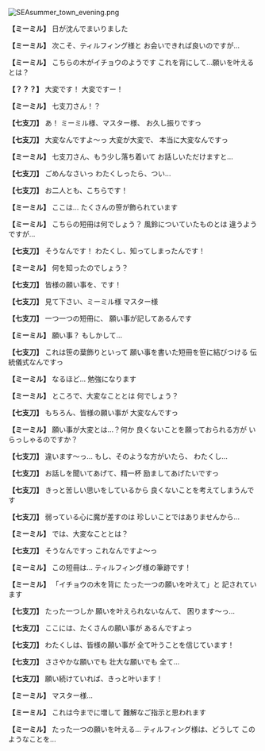 
![SEAsummer_town_evening.png](../images/backgrounds/SEAsummer_town_evening.png)

**【ミーミル】**
日が沈んでまいりました

**【ミーミル】**
次こそ、ティルフィング様と
お会いできれば良いのですが…

**【ミーミル】**
こちらの木がイチョウのようです
これを背にして…願いを叶えるとは？

**【？？？】**
大変です！
大変ですー！

**【ミーミル】**
七支刀さん！？

**【七支刀】**
あ！
ミーミル様、マスター様、
お久し振りですっ

**【七支刀】**
大変なんですよ～っ
大変が大変で、
本当に大変なんですっ

**【ミーミル】**
七支刀さん、もう少し落ち着いて
お話しいただけますと…

**【七支刀】**
ごめんなさいっ
わたくしったら、つい…

**【七支刀】**
お二人とも、こちらです！

**【ミーミル】**
ここは…
たくさんの笹が飾られています

**【ミーミル】**
こちらの短冊は何でしょう？
風鈴についていたものとは
違うようですが…

**【七支刀】**
そうなんです！
わたくし、知ってしまったんです！

**【ミーミル】**
何を知ったのでしょう？

**【七支刀】**
皆様の願い事を、です！

**【七支刀】**
見て下さい、ミーミル様
マスター様

**【七支刀】**
一つ一つの短冊に、
願い事が記してあるんです

**【ミーミル】**
願い事？
もしかして…

**【七支刀】**
これは笹の葉飾りといって
願い事を書いた短冊を笹に結びつける
伝統儀式なんですっ

**【ミーミル】**
なるほど…
勉強になります

**【ミーミル】**
ところで、大変なこととは
何でしょう？

**【七支刀】**
もちろん、皆様の願い事が
大変なんですっ

**【ミーミル】**
願い事が大変とは…？何か
良くないことを願っておられる方が
いらっしゃるのですか？

**【七支刀】**
違います～っ…
もし、そのような方がいたら、
わたくし…

**【七支刀】**
お話しを聞いてあげて、精一杯
励ましてあげたいですっ

**【七支刀】**
きっと苦しい思いをしているから
良くないことを考えてしまうんです

**【七支刀】**
弱っている心に魔が差すのは
珍しいことではありませんから…

**【ミーミル】**
では、大変なこととは？

**【七支刀】**
そうなんですっ
これなんですよ～っ

**【ミーミル】**
この短冊は…
ティルフィング様の筆跡です！

**【ミーミル】**
「イチョウの木を背に
たった一つの願いを叶えて」と
記されています

**【七支刀】**
たった一つしか
願いを叶えられないなんて、
困ります～っ…

**【七支刀】**
ここには、たくさんの願い事が
あるんですよっ

**【七支刀】**
わたくしは、皆様の願い事が
全て叶うことを信じています！

**【七支刀】**
ささやかな願いでも
壮大な願いでも
全て…

**【七支刀】**
願い続けていれば、きっと叶います！

**【ミーミル】**
マスター様…

**【ミーミル】**
これは今までに増して
難解なご指示と思われます

**【ミーミル】**
たった一つの願いを叶える…
ティルフィング様は、どうして
このようなことを…
